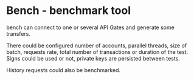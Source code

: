 # Bench - benchmark tool

bench can connect to one or several API Gates and generate some transfers.

There could be configured number of accounts, parallel threads, size of batch, requests rate, total number of transactions or duration of the test. Signs could be used or not, private keys are persisted between tests.

History requests could also be benchmarked.